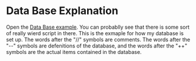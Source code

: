 # Data Base Explanation

Open the [Data Base example](Databaseexample.txt). You can probablly see that there is some sort of really wierd script in there. This is the exmaple for how my database is set up. The words after the "//" symbols are comments. The words after the "--" symbols are defenitions of the database, and the words after the "++" symbols are the actual items contained in the database.  
